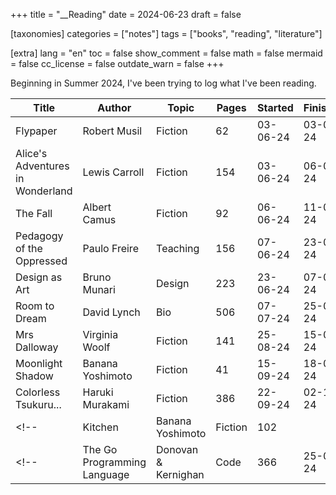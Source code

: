 +++
title = "__Reading"
date = 2024-06-23
draft = false

[taxonomies]
categories = ["notes"]
tags = ["books", "reading", "literature"]

[extra]
lang = "en"
toc = false
show_comment = false
math = false
mermaid = false
cc_license = false
outdate_warn = false
+++

Beginning in Summer 2024, I've been trying to log what I've been reading.

| Title                            | Author                 | Topic       | Pages |  Started | Finished |
| -------------------------------- | ---------------------- | ----------- | ----- | -------- | -------- |
| Flypaper                         | Robert Musil           | Fiction     |    62 | 03-06-24 | 03-06-24 |
| Alice's Adventures in Wonderland | Lewis Carroll          | Fiction     |   154 | 03-06-24 | 06-06-24 |
| The Fall                         | Albert Camus           | Fiction     |    92 | 06-06-24 | 11-06-24 |
| Pedagogy of the Oppressed        | Paulo Freire           | Teaching    |   156 | 07-06-24 | 23-06-24 |
| Design as Art                    | Bruno Munari           | Design      |   223 | 23-06-24 | 07-07-24 |
| Room to Dream                    | David Lynch            | Bio         |   506 | 07-07-24 | 25-08-24 |
| Mrs Dalloway                     | Virginia Woolf         | Fiction     |   141 | 25-08-24 | 15-09-24 |
| Moonlight Shadow                 | Banana Yoshimoto       | Fiction     |   41  | 15-09-24 | 18-09-24 |
| Colorless Tsukuru...             | Haruki Murakami        | Fiction     |   386 | 22-09-24 | 02-11-24 |
<!-- | Kitchen                          | Banana Yoshimoto       | Fiction     |   102 |          |          | -->
<!-- | The Go Programming Language      | Donovan & Kernighan    | Code        |   366 | 25-08-24 |          | -->
